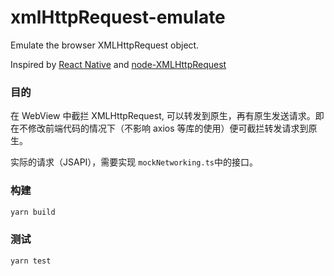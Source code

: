 # xmlHttpRequest-emulate

Emulate the browser XMLHttpRequest object.

Inspired by [React Native](https://github.com/facebook/react-native) and [node-XMLHttpRequest](https://github.com/driverdan/node-XMLHttpRequest)

### 目的

在 WebView 中截拦 XMLHttpRequest, 可以转发到原生，再有原生发送请求。即在不修改前端代码的情况下（不影响 axios 等库的使用）便可截拦转发请求到原生。

实际的请求（JSAPI），需要实现 `mockNetworking.ts`中的接口。

### 构建

```javascript
yarn build
```

### 测试

```javascript
yarn test
```
